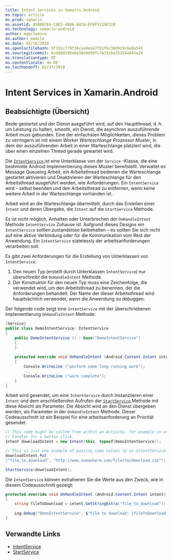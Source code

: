 ```yaml
---
title: Intent Services in Xamarin.Android
ms.topic: article
ms.prod: xamarin
ms.assetid: A5B86FE4-C8E2-4B0A-84CA-EF8F5119E31B
ms.technology: xamarin-android
author: mgmclemore
ms.author: mamcle
ms.date: 02/16/2018
ms.openlocfilehash: 9f191c779f36cae4eea7f01fbc38d919c6e8a543
ms.sourcegitcommit: 6cd40d190abe38edd50fc74331be15324a845a28
ms.translationtype: MT
ms.contentlocale: de-DE
ms.lasthandoff: 02/27/2018
---
```

# <a name="intent-services-in-xamarinandroid"></a>Intent Services in Xamarin.Android

## <a name="intent-services-overview"></a>Beabsichtigte (Übersicht)

Beide gestartet und der Dienst ausgeführt wird, auf den Hauptthread, d. h. um Leistung zu halten, smooth, ein Dienst, die asynchron auszuführende Arbeit muss gebunden. Eine der einfachsten Möglichkeiten, dieses Problem zu verringern ist mit einem _Worker Warteschlange Prozessor Muster_, in dem der auszuführenden Arbeit in einer Warteschlange platziert wird, die über einen einzelnen Thread gerade gewartet wird. 

Die [ `IntentService` ](https://developer.xamarin.com/api/type/Android.App.IntentService/) ist eine Unterklasse von der `Service` -Klasse, die eine bestimmte Android Implementierung dieses Muster bereitstellt. Verwaltet es Message Queueing Arbeit, ein Arbeitsthread bedienen die Warteschlange gestartet aktivieren und Deaktivieren der Warteschlange für den Arbeitsthread ausgeführt werden, wie Anforderungen. Ein `IntentService` wird – selbst beenden und den Arbeitsthread zu entfernen, wenn keine weitere Arbeit in der Warteschlange vorhanden ist.
 
Arbeit wird an die Warteschlange übermittelt, durch das Erstellen einer `Intent` und deren Übergabe, die `Intent` auf die `StartService` Methode.

Es ist nicht möglich, Anhalten oder Unterbrechen der `OnHandleIntent` Methode `IntentService` Zuhause ist. Aufgrund dieses Designs ein `IntentService` sollten zustandslose beibehalten &ndash; es sollten Sie sich nicht auf eine aktive Verbindung oder für die Kommunikation vom Rest der Anwendung. Ein `IntentService` statelessly der arbeitsanforderungen verarbeiten soll.

Es gibt zwei Anforderungen für die Erstellung von Unterklassen von `IntentService`:

1. Den neuen Typ (erstellt durch Unterklassen `IntentService`) nur überschreibt die `OnHandleIntent` Methode.
2. Der Konstruktor für den neuen Typ muss eine Zeichenfolge, die verwendet wird, um den Arbeitsthread zu benennen, der die Anforderungen behandelt. Der Name der dieser Arbeitsthread wird hauptsächlich verwendet, wenn die Anwendung zu debuggen.

Der folgende code zeigt eine `IntentService` mit der überschriebenen Implementierung `OnHandleIntent` Methode:

```csharp
[Service]
public class DemoIntentService: IntentService
{
    public DemoIntentService () : base("DemoIntentService")
    {
    }
    
    protected override void OnHandleIntent (Android.Content.Intent intent)
    {
        Console.WriteLine ("perform some long running work");
        ...
        Console.WriteLine ("work complete");
    }
}
```

Arbeit wird gesendet, um eine `IntentService` durch Instanziieren einer `Intent` und dem anschließenden Aufrufen der [ `StartService` ](https://developer.xamarin.com/api/member/Android.Content.Context.StartService/p/Android.Content.Intent/) Methode mit diese Absicht als Parameter. Die Absicht wird an den Dienst übergeben werden, als Parameter in der `OnHandleIntent` Methode. Dieser Codeausschnitt ist ein Beispiel für eine arbeitsanforderung an Priorität gesendet: 

```csharp
// This code might be called from within an Activity, for example in an event
// handler for a button click.
Intent downloadIntent = new Intent(this, typeof(DemoIntentService));

// This is just one example of passing some values to an IntentService via the Intent:
downloadIntent.Put
("file_to_download", "http://www.somewhere.com/file/to/download.zip");

StartService(downloadIntent);
```

Die `IntentService` können extrahieren Sie die Werte aus den Zweck, wie in diesem Codeausschnitt gezeigt:  

```csharp
protected override void OnHandleIntent (Android.Content.Intent intent)
{
    string fileToDownload = intent.GetStringExtra("file_to_download");
    
    Log.Debug("DemoIntentService", $"File to download: {fileToDownload}.");
}
```


## <a name="related-links"></a>Verwandte Links

- [IntentService](https://developer.xamarin.com/api/type/Android.App.IntentService/)
- [StartService](https://developer.xamarin.com/api/member/Android.Content.Context.StartService/p/Android.Content.Intent/)
